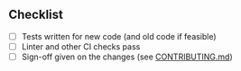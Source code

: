 <!-- Thanks for submitting a PR! Please ensure the following requirements are met in order for us to review your PR -->

## Checklist

-   [ ] Tests written for new code (and old code if feasible)
-   [ ] Linter and other CI checks pass
-   [ ] Sign-off given on the changes (see [CONTRIBUTING.md](https://github.com/matrix-org/matrix-react-sdk/blob/develop/CONTRIBUTING.md))

<!--
If you would like to specify text for the changelog entry other than your PR title, add the following:

Notes: Add super cool feature

Changes in this project also generate changelogs in Element Web. To disable this, use the following:

element-web notes: none

or specify alternative text:

element-web notes: Add super cool feature

Changes to this project require tagging with the type of change. If you know the correct type, add the following:

Type: [enhancement/defect/task]

-->
